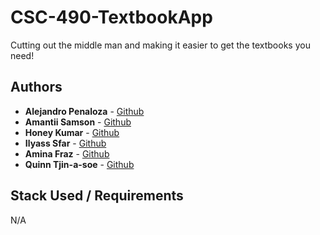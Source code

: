 # CSC-490-TextbookApp

Cutting out the middle man and making it easier to get the textbooks you need!

## Authors

* **Alejandro Penaloza** - [Github](https://github.com/apenaloza7)
* **Amantii Samson** - [Github](https://github.com/Amantii)
* **Honey Kumar** - [Github](https://github.com/)
* **Ilyass Sfar** - [Github](https://github.com/)
* **Amina Fraz** - [Github](https://github.com/)
* **Quinn Tjin-a-soe** - [Github](https://github.com/)

## Stack Used / Requirements

N/A
